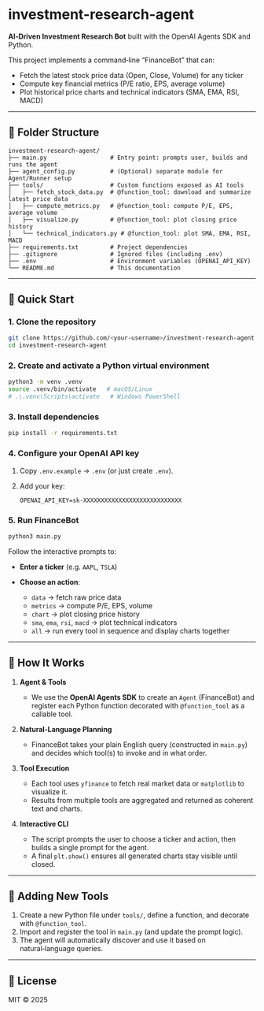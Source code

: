 # investment-research-agent

**AI‑Driven Investment Research Bot** built with the OpenAI Agents SDK and Python.

This project implements a command‑line “FinanceBot” that can:

* Fetch the latest stock price data (Open, Close, Volume) for any ticker
* Compute key financial metrics (P/E ratio, EPS, average volume)
* Plot historical price charts and technical indicators (SMA, EMA, RSI, MACD)

---

## 📂 Folder Structure

```
investment-research-agent/
├── main.py                  # Entry point: prompts user, builds and runs the agent
├── agent_config.py          # (Optional) separate module for Agent/Runner setup
├── tools/                   # Custom functions exposed as AI tools
│   ├── fetch_stock_data.py  # @function_tool: download and summarize latest price data
│   ├── compute_metrics.py   # @function_tool: compute P/E, EPS, average volume
│   ├── visualize.py         # @function_tool: plot closing price history
│   └── technical_indicators.py # @function_tool: plot SMA, EMA, RSI, MACD
├── requirements.txt         # Project dependencies
├── .gitignore               # Ignored files (including .env)
├── .env                     # Environment variables (OPENAI_API_KEY)
└── README.md                # This documentation
```

---

## 🚀 Quick Start

### 1. Clone the repository

```bash
git clone https://github.com/<your‑username>/investment-research-agent.git
cd investment-research-agent
```

### 2. Create and activate a Python virtual environment

```bash
python3 -m venv .venv
source .venv/bin/activate   # macOS/Linux
# .\.venv\Scripts\activate   # Windows PowerShell
```

### 3. Install dependencies

```bash
pip install -r requirements.txt
```

### 4. Configure your OpenAI API key

1. Copy `.env.example` → `.env` (or just create `.env`).
2. Add your key:

   ```dotenv
   OPENAI_API_KEY=sk-XXXXXXXXXXXXXXXXXXXXXXXXXXXX
   ```

### 5. Run FinanceBot

```bash
python3 main.py
```

Follow the interactive prompts to:

* **Enter a ticker** (e.g. `AAPL`, `TSLA`)
* **Choose an action**:

  * `data`     → fetch raw price data
  * `metrics`  → compute P/E, EPS, volume
  * `chart`    → plot closing price history
  * `sma`, `ema`, `rsi`, `macd` → plot technical indicators
  * `all`      → run every tool in sequence and display charts together

---

## 🧠 How It Works

1. **Agent & Tools**

   * We use the **OpenAI Agents SDK** to create an `Agent` (FinanceBot) and register each Python function decorated with `@function_tool` as a callable tool.
2. **Natural‑Language Planning**

   * FinanceBot takes your plain English query (constructed in `main.py`) and decides which tool(s) to invoke and in what order.
3. **Tool Execution**

   * Each tool uses `yfinance` to fetch real market data or `matplotlib` to visualize it.
   * Results from multiple tools are aggregated and returned as coherent text and charts.
4. **Interactive CLI**

   * The script prompts the user to choose a ticker and action, then builds a single prompt for the agent.
   * A final `plt.show()` ensures all generated charts stay visible until closed.

---

## 🔧 Adding New Tools

1. Create a new Python file under `tools/`, define a function, and decorate with `@function_tool`.
2. Import and register the tool in `main.py` (and update the prompt logic).
3. The agent will automatically discover and use it based on natural‑language queries.

---

## 📝 License

MIT © 2025
